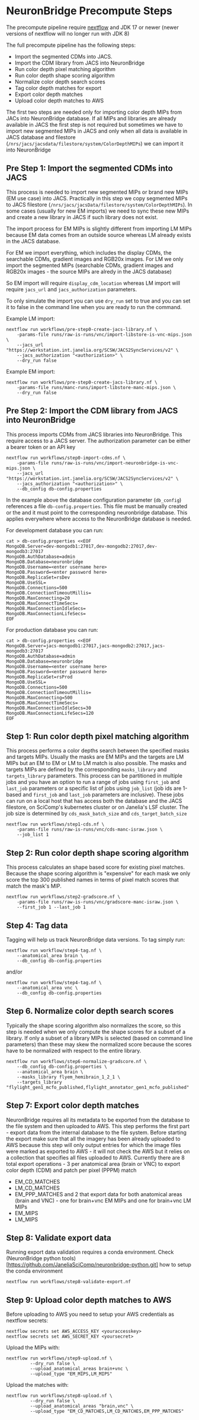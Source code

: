 # NeuronBridge Precompute Steps

The precompute pipeline require [nextflow](https://www.nextflow.io) and JDK 17 or newer (newer versions of nextflow will no longer run with JDK 8)

The full precompute pipeline has the following steps:
* Import the segmented CDMs into JACS.
* Import the CDM library from JACS into NeuronBridge
* Run color depth pixel matching algorithm
* Run color depth shape scoring algorithm
* Normalize color depth search scores
* Tag color depth matches for export
* Export color depth matches
* Upload color depth matches to AWS

The first two steps are needed only for importing color depth MIPs from JACs into NeuronBridge database. If all MIPs and libraries are already available in JACS the first step is not required but sometimes we have to import new segmented MIPs in JACS and only when all data is available in JACS database and filestore (`/nrs/jacs/jacsdata/filestore/system/ColorDepthMIPs`) we can import it into NeuronBridge

## Pre Step 1: Import the segmented CDMs into JACS

This process is needed to import new segmented MIPs or brand new MIPs (EM use case) into JACS. Practically in this step we copy segmented MIPs to JACS filestore (`/nrs/jacs/jacsData/filestore/system/ColorDepthMIPs`). In some cases (usually for new EM imports) we need to sync these new MIPs and create a new library in JACS if such library does not exist.

The import process for EM MIPs is slightly different from importing LM MIPs because EM data comes from an outside source whereas LM already exists in the JACS database.

For EM we import everything, which includes the display CDMs, the searchable CDMs, gradient images and RGB20x images. For LM we only import the segmented MIPs (searchable CDMs, gradient images and RGB20x images - the source MIPs are alredy in the JACS database)

So EM import will require `display_cdm_location` whereas LM import will require `jacs_url` and `jacs_authorization` parameters.

To only simulate the import you can use `dry_run` set to true and you can set it to false in the command line when you are ready to run the command.

Example LM import:
```
nextflow run workflows/pre-step0-create-jacs-library.nf \
    -params-file runs/raw-is-runs/vnc/import-libstore-is-vnc-mips.json \
    --jacs_url "https://workstation.int.janelia.org/SCSW/JACS2SyncServices/v2" \
    --jacs_authorization "<authorization>" \
    --dry_run false
```

Example EM import:
```
nextflow run workflows/pre-step0-create-jacs-library.nf \
    -params-file runs/manc-runs/import-libstore-manc-mips.json \
    --dry_run false
```

## Pre Step 2: Import the CDM library from JACS into NeuronBridge

This process imports CDMs from JACS libraries into NeuronBridge. This require access to a JACS server. The authorization parameter can be either a bearer token or an API key

```
nextflow run workflows/step0-import-cdms.nf \
    -params-file runs/raw-is-runs/vnc/import-neuronbridge-is-vnc-mips.json \
    --jacs_url "https://workstation.int.janelia.org/SCSW/JACS2SyncServices/v2" \
    --jacs_authorization "<authorization>" \
    --db_config db-config.properties
```

In the example above the database configuration parameter (`db_config`) references a file `db-config.properties`. This file must be manually created or the and it must point to the corresponding neuronbridge database. This applies everywhere where access to the NeuronBridge database is needed.

For development database you can run:
```
cat > db-config.properties <<EOF
MongoDB.Server=dev-mongodb1:27017,dev-mongodb2:27017,dev-mongodb3:27017
MongoDB.AuthDatabase=admin
MongoDB.Database=neuronbridge
MongoDB.Username=<enter username here>
MongoDB.Password=<enter password here>
MongoDB.ReplicaSet=rsDev
MongoDB.UseSSL=
MongoDB.Connections=500
MongoDB.ConnectionTimeoutMillis=
MongoDB.MaxConnecting=20
MongoDB.MaxConnectTimeSecs=
MongoDB.MaxConnectionIdleSecs=
MongoDB.MaxConnectionLifeSecs=
EOF
```

For production database you can run:
```
cat > db-config.properties <<EOF
MongoDB.Server=jacs-mongodb1:27017,jacs-mongodb2:27017,jacs-mongodb3:27017
MongoDB.AuthDatabase=admin
MongoDB.Database=neuronbridge
MongoDB.Username=<enter username here>
MongoDB.Password=<enter password here>
MongoDB.ReplicaSet=rsProd
MongoDB.UseSSL=
MongoDB.Connections=500
MongoDB.ConnectionTimeoutMillis=
MongoDB.MaxConnecting=500
MongoDB.MaxConnectTimeSecs=
MongoDB.MaxConnectionIdleSecs=30
MongoDB.MaxConnectionLifeSecs=120
EOF
```

## Step 1: Run color depth pixel matching algorithm

This process performs a color depths search between the specified masks and targets MIPs. Usually the masks are EM MIPs and the targets are LM MIPs but an EM to EM or LM to LM match is also possible. The masks and targets MIPs are defined by the corresponding `masks_library` and `targets_library` parameters. This process can be partitioned in multiple jobs and you have an option to run a range of jobs using `first_job` and `last_job` parameters or a specific list of jobs using `job_list` (job ids are 1-based and `first_job` and `last_job` parameters are inclusive). These jobs can run on a local host that has access both the database and the JACS filestore, on SciComp's kubernetes cluster or on Janelia's LSF cluster. The job size is determined by `cds_mask_batch_size` and `cds_target_batch_size`

```
nextflow run workflows/step1-cds.nf \
    -params-file runs/raw-is-runs/vnc/cds-manc-israw.json \
    --job_list 1
```

## Step 2: Run color depth shape scoring algorithm

This process calculates an shape based score for existing pixel matches. Because the shape scoring algorithm is "expensive" for each mask we only score the top 300 published names in terms of pixel match scores that match the mask's MIP.

```
nextflow run workflows/step2-gradscore.nf \
    -params-file runs/raw-is-runs/vnc/gradscore-manc-israw.json \
    --first_job 1 --last_job 1
```

## Step 4: Tag data

Tagging will help us track NeuronBridge data versions. To tag simply run:
```
nextflow run workflow/step4-tag.nf \
    --anatomical_area brain \
    --db_config db-config.properties
```
and/or
```
nextflow run workflow/step4-tag.nf \
    --anatomical_area vnc \
    --db_config db-config.properties
```

## Step 6. Normalize color depth search scores

Typically the shape scoring algorithm also normalizes the score, so this step is needed when we only compute the shape scores for a subset of a library. If only a subset of a library MIPs is selected (based on command line parameters) than these may skew the normalized score because the scores have to be normalized with respect to the entire library.

```
nextflow run workflows/step6-normalize-gradscore.nf \
    --db_config db-config.properties \
    --anatomical_area brain \
    --masks_library flyem_hemibrain_1_2_1 \
    --targets_library "flylight_gen1_mcfo_published,flylight_annotator_gen1_mcfo_published"
```

## Step 7: Export color depth matches

NeuronBridge requires all its metadata to be exported from the database to the file system and then uploaded to AWS. This step performs the first part - export data from the internal database to the file system. Before starting the export make sure that all the imagery has been already uploaded to AWS because this step will only output entries for which the image files were marked as exported to AWS - it will not check the AWS but it relies on a collection that specifies all files uploaded to AWS. Currently there are 8 total export operations - 3 per anatomical area (brain or VNC) to export color depth (CDM) and patch per pixel (PPPM) match
 * EM_CD_MATCHES
 * LM_CD_MATCHES
 * EM_PPP_MATCHES
and 2 that export data for both anatomical areas (brain and VNC) - one for brain+vnc EM MIPs and one for brain+vnc LM MIPs
 * EM_MIPS
 * LM_MIPS

## Step 8: Validate export data
Running export data validation requires a conda environment. Check (NeuronBridge python tools)[https://github.com/JaneliaSciComp/neuronbridge-python.git] how to setup the conda environment

```
nextflow run workflows/step8-validate-export.nf
```

## Step 9: Upload color depth matches to AWS
Before uploading to AWS you need to setup your AWS credentials as nextflow secrets:
```
nextflow secrets set AWS_ACCESS_KEY <youraccesskey>
nextflow secrets set AWS_SECRET_KEY <yoursecret>
```
Upload the MIPs with:
```
nextflow run workflows/step9-upload.nf \
         --dry_run false \
         --upload_anatomical_areas brain+vnc \
         --upload_type "EM_MIPS,LM_MIPS"
```

Upload the matches with:
```
nextflow run workflows/step8-upload.nf \
         --dry_run false \
         --upload_anatomical_areas "brain,vnc" \
         --upload_type "EM_CD_MATCHES,LM_CD_MATCHES,EM_PPP_MATCHES"
```